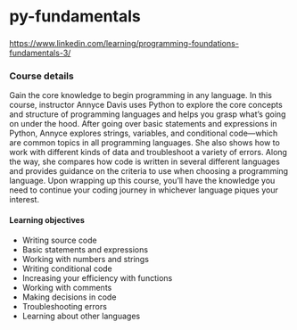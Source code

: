 # py-fundamentals

### 

https://www.linkedin.com/learning/programming-foundations-fundamentals-3/

### Course details
Gain the core knowledge to begin programming in any language. In this course, instructor Annyce Davis uses Python to explore the core concepts and structure of programming languages and helps you grasp what’s going on under the hood. After going over basic statements and expressions in Python, Annyce explores strings, variables, and conditional code—which are common topics in all programming languages. She also shows how to work with different kinds of data and troubleshoot a variety of errors. Along the way, she compares how code is written in several different languages and provides guidance on the criteria to use when choosing a programming language. Upon wrapping up this course, you’ll have the knowledge you need to continue your coding journey in whichever language piques your interest.

 #### Learning objectives

* Writing source code
* Basic statements and expressions
* Working with numbers and strings
* Writing conditional code
* Increasing your efficiency with functions
* Working with comments
* Making decisions in code
* Troubleshooting errors
* Learning about other languages
